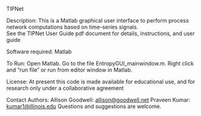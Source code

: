 
TIPNet

Description:
This is a Matlab graphical user interface to perform process network computations based on time-series signals.  
See the TIPNet User Guide pdf document for details, instructions, and user guide


Software required:
Matlab

To Run:
Open Matlab. Go to the file EntropyGUI_mainwindow.m.  Right click and “run file” or run from editor window in Matlab.

License:
At present this code is made available for educational use, and for research only under a collaborative agreement

Contact Authors:
Allison Goodwell: allison@goodwell.net Praveen Kumar: kumar1@illinois.edu Questions and suggestions are welcome.
